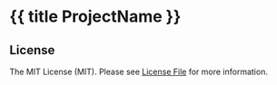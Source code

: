 # {{ title ProjectName }}

## License

The MIT License (MIT). Please see [License File](LICENSE) for more information.
